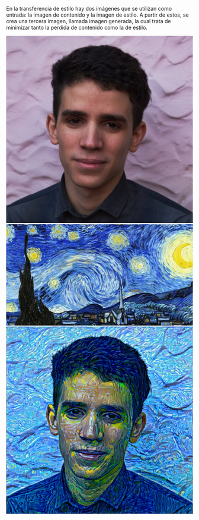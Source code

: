 En la transferencia de estilo hay dos imágenes que se utilizan como entrada: la imagen de contenido y la imagen de estilo. A partir de estos, se crea una tercera imagen, llamada imagen generada, la cual trata de minimizar tanto la perdida de contenido como la de estilo.

![Alt text](https://raw.githubusercontent.com/riverofacundo/Deep-learning/main/Transferencia%20de%20estilo/1.png "Optional Title")
![Alt text](https://raw.githubusercontent.com/riverofacundo/Deep-learning/main/Transferencia%20de%20estilo/3.jpg "Optional Title")
![Alt text](https://raw.githubusercontent.com/riverofacundo/Deep-learning/main/Transferencia%20de%20estilo/2.png "Optional Title")




